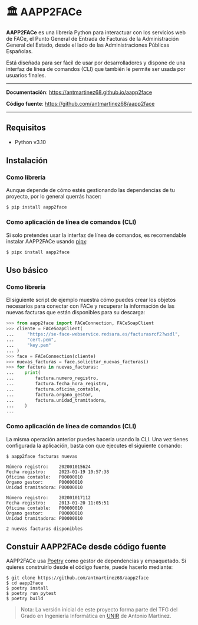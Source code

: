 # 🏛️ AAPP2FACe

**AAPP2FACe** es una librería Python para interactuar con los servicios
web de FACe, el Punto General de Entrada de Facturas de la
Administración General del Estado, desde el lado de las Administraciones
Públicas Españolas.

Está diseñada para ser fácil de usar por desarrolladores y dispone de
una interfaz de línea de comandos (CLI) que también le permite ser usada
por usuarios finales.

---

**Documentación**: <a href="https://antmartinez68.github.io/aapp2face" target="_blank">https://antmartinez68.github.io/aapp2face</a>

**Código fuente**: <a href="https://github.com/antmartinez68/aapp2face" target="_blank">https://github.com/antmartinez68/aapp2face</a>

---

## Requisitos

- Python v3.10

## Instalación

### Como librería

Aunque depende de cómo estés gestionando las dependencias de tu
proyecto, por lo general querrás hacer:

```shell
$ pip install aapp2face
```
### Como aplicación de línea de comandos (CLI)

Si solo pretendes usar la interfaz de línea de comandos, es recomendable
instalar AAPP2FACe usando [pipx](https://pypa.github.io/pipx):

```shell
$ pipx install aapp2face
```

## Uso básico

### Como librería

El siguiente script de ejemplo muestra cómo puedes crear los objetos
necesarios para conectar con FACe y recuperar la información de las
nuevas facturas que están disponibles para su descarga:

```python
>>> from aapp2face import FACeConnection, FACeSoapClient
>>> cliente = FACeSoapClient(
...     "https://se-face-webservice.redsara.es/facturasrcf2?wsdl",
...     "cert.pem",
...     "key.pem"
... )
>>> face = FACeConnection(cliente)
>>> nuevas_facturas = face.solicitar_nuevas_facturas()
>>> for factura in nuevas_facturas:
...    print(
...        factura.numero_registro,
...        factura.fecha_hora_registro,
...        factura.oficina_contable,
...        factura.organo_gestor,
...        factura.unidad_tramitadora,
...    )
...
```
### Como aplicación de línea de comandos (CLI)

La misma operación anterior puedes hacerla usando la CLI. Una vez tienes
configurada la aplicación, basta con que ejecutes el siguiente comando:

```console
$ aapp2face facturas nuevas

Número registro:    202001015624
Fecha registro:     2023-01-19 10:57:38
Oficina contable:   P00000010
Órgano gestor:      P00000010
Unidad tramitadora: P00000010

Número registro:    202001017112
Fecha registro:     2013-01-20 11:05:51
Oficina contable:   P00000010
Órgano gestor:      P00000010
Unidad tramitadora: P00000010

2 nuevas facturas disponibles

```

## Constuir AAPP2FACe desde código fuente

AAPP2FACe usa [Poetry](https://python-poetry.org/) como gestor de
dependencias y empaquetado. Si quieres construirlo desde el código
fuente, puede hacerlo mediante:

```shell
$ git clone https://github.com/antmartinez68/aapp2face
$ cd aapp2face
$ poetry install
$ poetry run pytest
$ poetry build
```

> Nota: La versión inicial de este proyecto forma parte del TFG del
Grado en Ingeniería Informática en [UNIR](https://www.unir.net) de
Antonio Martínez.
